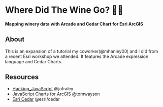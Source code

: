 # Where Did The Wine Go? 🍷🤔
#### Mapping winery data with Arcade and Cedar Chart for Esri ArcGIS

## About
This is an expansion of a tutorial my coworker(@mhanley00) and I did from a recent Esri workshop we attended. It features the Arcade expression language and Cedar Charts.

## Resources
- [Hacking_JavaScript](https://github.com/jofraley/Hacking_JavaScript/blob/master/labs/jsapi/cedar_charts/index.html) @jofraley
- [JavaScript Charts for ArcGIS](https://tomwayson.github.io/Charts-and-Custom-Visualizations-Beyond-the-Map/#/) @tomwayson
- [Esri Cedar](https://esri.github.io/cedar/) @esri/cedar


